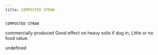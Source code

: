 ```yaml
---
title: COMPOSTED STRAW
---
```

`COMPOSTED STRAW`

commercially produced Good effect on heavy soils if dug in;
Little or no food value.
`

undefined
